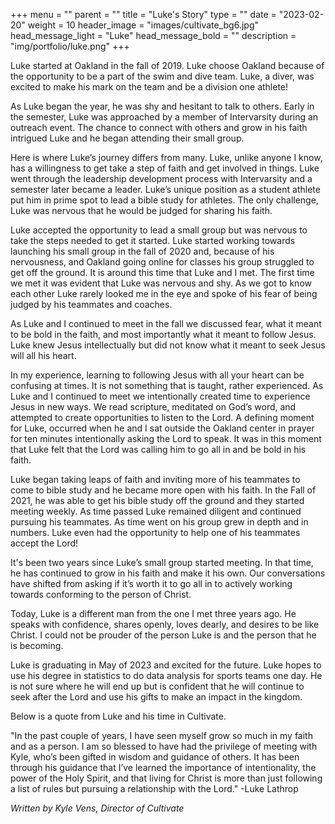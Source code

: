 +++
menu = ""
parent = ""
title = "Luke's Story"
type = ""
date = "2023-02-20"
weight = 10
header_image = "images/cultivate_bg6.jpg"
head_message_light = "Luke"
head_message_bold = ""
description = "img/portfolio/luke.png"
+++

Luke started at Oakland in the fall of 2019. Luke choose Oakland because of the opportunity to be a part of the swim and dive team. Luke, a diver, was excited to make his mark on the team and be a division one athlete!

As Luke began the year, he was shy and hesitant to talk to others. Early in the semester, Luke was approached by a member of Intervarsity during an outreach event. The chance to connect with others and grow in his faith intrigued Luke and he began attending their small group.

Here is where Luke’s journey differs from many. Luke, unlike anyone I know, has a willingness to get take a step of faith and get involved in things. Luke went through the leadership development process with Intervarsity and a semester later became a leader. Luke’s unique position as a student athlete put him in prime spot to lead a bible study for athletes. The only challenge, Luke was nervous that he would be judged for sharing his faith.

Luke accepted the opportunity to lead a small group but was nervous to take the steps needed to get it started. Luke started working towards launching his small group in the fall of 2020 and, because of his nervousness, and Oakland going online for classes his group struggled to get off the ground. It is around this time that Luke and I met. The first time we met it was evident that Luke was nervous and shy. As we got to know each other Luke rarely looked me in the eye and spoke of his fear of being judged by his teammates and coaches.

As Luke and I continued to meet in the fall we discussed fear, what it meant to be bold in the faith, and most importantly what it meant to follow Jesus. Luke knew Jesus intellectually but did not know what it meant to seek Jesus will all his heart.

In my experience, learning to following Jesus with all your heart can be confusing at times. It is not something that is taught, rather experienced. As Luke and I continued to meet we intentionally created time to experience Jesus in new ways. We read scripture, meditated on God’s word, and attempted to create opportunities to listen to the Lord. A defining moment for Luke, occurred when he and I sat outside the Oakland center in prayer for ten minutes intentionally asking the Lord to speak. It was in this moment that Luke felt that the Lord was calling him to go all in and be bold in his faith.

Luke began taking leaps of faith and inviting more of his teammates to come to bible study and he became more open with his faith. In the Fall of 2021, he was able to get his bible study off the ground and they started meeting weekly. As time passed Luke remained diligent and continued pursuing his teammates. As time went on his group grew in depth and in numbers. Luke even had the opportunity to help one of his teammates accept the Lord!

It's been two years since Luke’s small group started meeting. In that time, he has continued to grow in his faith and make it his own. Our conversations have shifted from asking if it’s worth it to go all in to actively working towards conforming to the person of Christ.

Today, Luke is a different man from the one I met three years ago. He speaks with confidence, shares openly, loves dearly, and desires to be like Christ. I could not be prouder of the person Luke is and the person that he is becoming.

Luke is graduating in May of 2023 and excited for the future. Luke hopes to use his degree in statistics to do data analysis for sports teams one day. He is not sure where he will end up but is confident that he will continue to seek after the Lord and use his gifts to make an impact in the kingdom.

Below is a quote from Luke and his time in Cultivate.

"In the past couple of years, I have seen myself grow so much in my faith and as a person. I am so blessed to have had the privilege of meeting with Kyle, who’s been gifted in wisdom and guidance of others. It has been through his guidance that I’ve learned the importance of intentionality, the power of the Holy Spirit, and that living for Christ is more than just following a list of rules but pursuing a relationship with the Lord."
-Luke Lathrop

*Written by Kyle Vens,  Director of Cultivate*